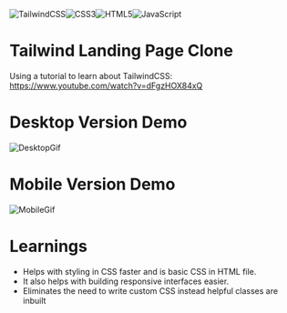 ![TailwindCSS](https://img.shields.io/badge/tailwindcss-%2338B2AC.svg?style=for-the-badge&logo=tailwind-css&logoColor=white)![CSS3](https://img.shields.io/badge/css3-%231572B6.svg?style=for-the-badge&logo=css3&logoColor=white)![HTML5](https://img.shields.io/badge/html5-%23E34F26.svg?style=for-the-badge&logo=html5&logoColor=white)![JavaScript](https://img.shields.io/badge/javascript-%23323330.svg?style=for-the-badge&logo=javascript&logoColor=%23F7DF1E)

# Tailwind Landing Page Clone
Using a tutorial to learn about TailwindCSS: https://www.youtube.com/watch?v=dFgzHOX84xQ

# Desktop Version Demo
![DesktopGif](DesktopVersion.gif)

# Mobile Version Demo
![MobileGif](MobileVersion.gif)

# Learnings
- Helps with styling in CSS faster and is basic CSS in HTML file. 
- It also helps with building responsive interfaces easier.
- Eliminates the need to write custom CSS instead helpful classes are inbuilt 